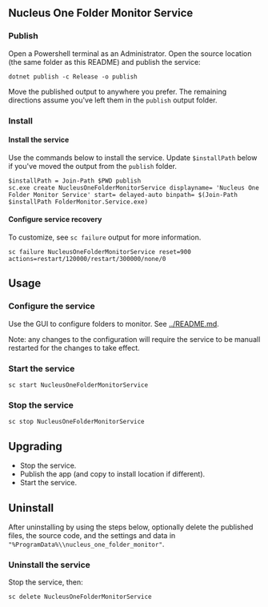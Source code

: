 ## Nucleus One Folder Monitor Service

### Publish
Open a Powershell terminal as an Administrator. Open the source location (the
same folder as this README) and publish the service:
```
dotnet publish -c Release -o publish
```
Move the published output to anywhere you prefer. The remaining directions
assume you've left them in the `publish` output folder.

### Install

#### Install the service
Use the commands below to install the service. Update `$installPath` below if
you've moved the output from the `publish` folder.
```
$installPath = Join-Path $PWD publish
sc.exe create NucleusOneFolderMonitorService displayname= 'Nucleus One Folder Monitor Service' start= delayed-auto binpath= $(Join-Path $installPath FolderMonitor.Service.exe)
```

#### Configure service recovery
To customize, see `sc failure` output for more information.
```
sc failure NucleusOneFolderMonitorService reset=900 actions=restart/120000/restart/300000/none/0
```

## Usage

### Configure the service
Use the GUI to configure folders to monitor. See [../README.md](../README.md).

Note: any changes to the configuration will require the service to be manuall
restarted for the changes to take effect.

### Start the service
```
sc start NucleusOneFolderMonitorService
```

### Stop the service
```
sc stop NucleusOneFolderMonitorService
```

## Upgrading
- Stop the service.
- Publish the app (and copy to install location if different).
- Start the service.

## Uninstall
After uninstalling by using the steps below, optionally delete the published
files, the source code, and the settings and data in
`"%ProgramData%\\nucleus_one_folder_monitor"`.

### Uninstall the service
Stop the service, then:
```
sc delete NucleusOneFolderMonitorService
```
